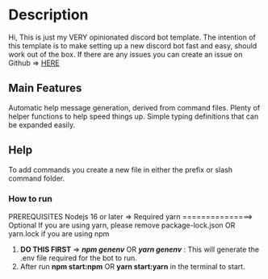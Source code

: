 # Description

Hi,
This is just my VERY opinionated discord bot template. The intention of this template is to make setting up a new discord bot fast and easy, should work out of the box. If there are any issues you can create an issue on Github => [HERE](https://github.com/Squ1ggly/DiscordBotTemplate/issues)

## Main Features

Automatic help message generation, derived from command files.
Plenty of helper functions to help speed things up.
Simple typing definitions that can be expanded easily.

## Help

To add commands you create a new file in either the prefix or slash command folder.

### How to run

PREREQUISITES
Nodejs 16 or later => Required
yarn ===============> Optional
If you are using yarn, please remove package-lock.json OR yarn.lock if you are using npm

1. **DO THIS FIRST** => **_npm genenv_** OR **_yarn genenv_** : This will generate the .env file required for the bot to run.
2. After run **npm start:npm** OR **yarn start:yarn** in the terminal to start.
